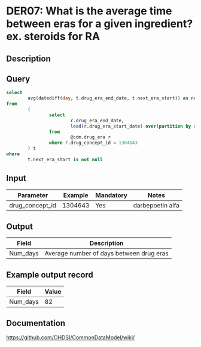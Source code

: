 <!---
Group:drug era
Name:DER07 What is the average time between eras for a given ingredient? ex. steroids for RA
Author:Patrick Ryan
CDM Version: 5.3
-->

# DER07: What is the average time between eras for a given ingredient? ex. steroids for RA

## Description

## Query
```sql
select
        avg(datediff(day, t.drug_era_end_date, t.next_era_start)) as num_days
from
        (
                select
                        r.drug_era_end_date,
                        lead(r.drug_era_start_date) over(partition by r.person_id, r.drug_concept_id order by r.drug_era_start_date) as next_era_start
                from
                        @cdm.drug_era r
                where r.drug_concept_id = 1304643
        ) t
where
        t.next_era_start is not null
```

## Input

| Parameter |  Example |  Mandatory |  Notes |
| --- | --- | --- | --- |
| drug_concept_id | 1304643 | Yes | darbepoetin alfa |

## Output

|  Field |  Description |
| --- | --- |
| Num_days |  Average number of days between drug eras |

## Example output record

|  Field |  Value |
| --- | --- |
| Num_days |  82 |

## Documentation
https://github.com/OHDSI/CommonDataModel/wiki/
